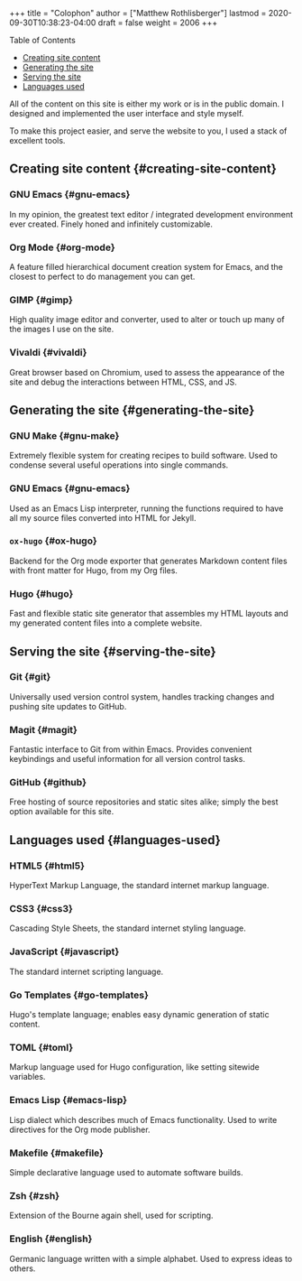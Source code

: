 +++
title = "Colophon"
author = ["Matthew Rothlisberger"]
lastmod = 2020-09-30T10:38:23-04:00
draft = false
weight = 2006
+++

<div class="ox-hugo-toc toc">
<div></div>

<div class="heading">Table of Contents</div>

- [Creating site content](#creating-site-content)
- [Generating the site](#generating-the-site)
- [Serving the site](#serving-the-site)
- [Languages used](#languages-used)

</div>
<!--endtoc-->

All of the content on this site is either my work or is in the public
domain. I designed and implemented the user interface and style
myself.

To make this project easier, and serve the website to you, I used a
stack of excellent tools.


## Creating site content {#creating-site-content}


### GNU Emacs {#gnu-emacs}

In my opinion, the greatest text editor / integrated development
environment ever created. Finely honed and infinitely customizable.


### Org Mode {#org-mode}

A feature filled hierarchical document creation system for Emacs, and
the closest to perfect to do management you can get.


### GIMP {#gimp}

High quality image editor and converter, used to alter or touch up
many of the images I use on the site.


### Vivaldi {#vivaldi}

Great browser based on Chromium, used to assess the appearance of the
site and debug the interactions between HTML, CSS, and JS.


## Generating the site {#generating-the-site}


### GNU Make {#gnu-make}

Extremely flexible system for creating recipes to build software. Used
to condense several useful operations into single commands.


### GNU Emacs {#gnu-emacs}

Used as an Emacs Lisp interpreter, running the functions required to
have all my source files converted into HTML for Jekyll.


### `ox-hugo` {#ox-hugo}

Backend for the Org mode exporter that generates Markdown content
files with front matter for Hugo, from my Org files.


### Hugo {#hugo}

Fast and flexible static site generator that assembles my HTML layouts
and my generated content files into a complete website.


## Serving the site {#serving-the-site}


### Git {#git}

Universally used version control system, handles tracking changes and
pushing site updates to GitHub.


### Magit {#magit}

Fantastic interface to Git from within Emacs. Provides convenient
keybindings and useful information for all version control tasks.


### GitHub {#github}

Free hosting of source repositories and static sites alike; simply the
best option available for this site.


## Languages used {#languages-used}


### HTML5 {#html5}

HyperText Markup Language, the standard internet markup language.


### CSS3 {#css3}

Cascading Style Sheets, the standard internet styling language.


### JavaScript {#javascript}

The standard internet scripting language.


### Go Templates {#go-templates}

Hugo's template language; enables easy dynamic generation of static
content.


### TOML {#toml}

Markup language used for Hugo configuration, like setting sitewide
variables.


### Emacs Lisp {#emacs-lisp}

Lisp dialect which describes much of Emacs functionality. Used to
write directives for the Org mode publisher.


### Makefile {#makefile}

Simple declarative language used to automate software builds.


### Zsh {#zsh}

Extension of the Bourne again shell, used for scripting.


### English {#english}

Germanic language written with a simple alphabet. Used to express
ideas to others.
